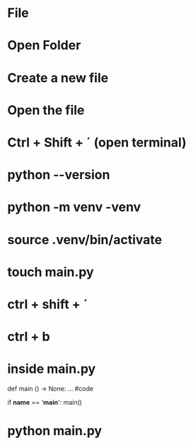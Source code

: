 # File
# Open Folder
# Create a new file
# Open the file
# Ctrl + Shift + ´ (open terminal)
# python --version
# python -m venv -venv
# source .venv/bin/activate
# touch main.py
# ctrl + shift + ´
# ctrl + b

# inside main.py

def main () -> None:
    ... #code

if __name__ == '__main__':
    main()

# python main.py